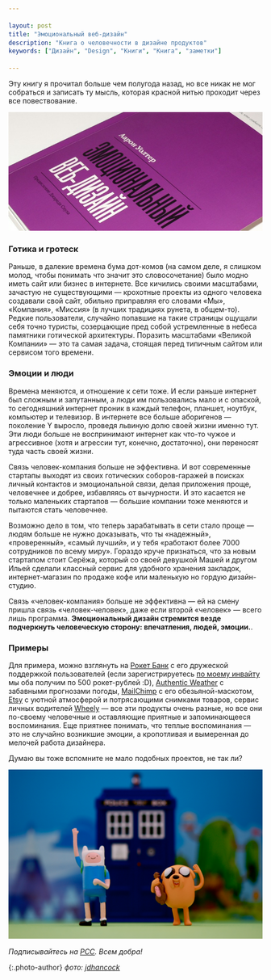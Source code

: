 ```yaml
---

layout: post
title: "Эмоциональный веб-дизайн"
description: "Книга о человечности в дизайне продуктов"
keywords: ["Дизайн", "Design", "Книги", "Книга", "заметки"]

---
```



Эту книгу я прочитал больше чем полугода назад, но все никак не мог собраться и записать ту мысль, которая красной нитью проходит через все повествование.

![Эмоциональный веб-дизайн](/assets/articles-assets/emotsionalnyi-web-design.jpg)

### Готика и гротеск

Раньше, в далекие времена бума дот-комов (на самом деле, я слишком молод, чтобы понимать что значит это словосочетание) было модно иметь сайт или бизнес в интернете. Все кичились своими масштабами, зачастую не существующими — крохотные проекты из одного человека создавали свой сайт, обильно приправляя его словами «Мы», «Компания», «Миссия» (в лучших традициях рунета, в общем-то). Редкие пользователи, случайно попавшие на такие страницы ощущали себя точно туристы, созерцающие пред собой устремленные в небеса памятники готической архитектуры. Поразить масштабами «Великой Компании» — это та самая задача, стоящая перед типичным сайтом или сервисом того времени.

### Эмоции и люди

Времена меняются, и отношение к сети  тоже. И если раньше интернет был сложным и запутанным, а люди им пользовались мало и с опаской, то сегодняшний интернет проник в каждый телефон, планшет, ноутбук, компьютер и телевизор. В интернете все больше аборигенов — поколение Y выросло, проведя львиную долю своей жизни именно тут. Эти люди больше не воспринимают интернет как что-то чужое и агрессивное (хотя и агрессии тут, конечно, достаточно), они переносят туда часть своей жизни.

Связь человек-компания больше не эффективна. И вот современные стартапы выходят из своих готических соборов-гаражей в поисках личный контактов и эмоциональной связи, делая приложения проще, человечнее и добрее, избавляясь от вычурности. И это касается не только маленьких стартапов — большие компании тоже меняются и пытаются стать человечнее. 

Возможно дело в том, что теперь зарабатывать в сети стало проще — людям больше не нужно доказывать, что ты «надежный», «проверенный», «самый лучший», и у тебя «работают более 7000 сотрудников по всему миру». Гораздо круче признаться, что за новым стартапом стоит Серёжа, который со своей девушкой Машей и другом Ильей сделали классный сервис для удобного хранения закладок, интернет-магазин по продаже кофе или маленькую но гордую дизайн-студию. 


Связь «человек-компания» больше не эффективна — ей на смену пришла связь «человек-человек», даже если второй «человек» — всего лишь программа. **Эмоциональный дизайн стремится везде подчеркнуть человеческую сторону: впечатления, людей, эмоции.**. 

### Примеры

Для примера, можно взглянуть на [Рокет Банк][1]  с его дружеской поддержкой пользователей (если зарегистрируетесь [по моему инвайту][2] мы оба получим по 500 рокет-рублей :D), [Authentic Weather][3] с забавными прогнозами погоды, [MailChimp][4] с его обезьяной-маскотом, [Etsy][5] с уютной атмосферой и потрясающими снимками товаров, сервис личных водителей [Wheely][6] — все эти продукты очень разные, но все они по-своему человечные и оставляющие приятные и запоминающееся воспоминания. Еще приятнее понимать, что теплые воспоминания — это не случайно возникшие эмоции, а кропотливая и вымеренная до мелочей работа дизайнера.

Думаю вы тоже вспомните не мало подобных проектов, не так ли?

![Эмоциональный веб-дизайн](/assets/articles-assets/footer/at-1.jpg)

_Подписывайтесь на [РСС](http://feeds.feedburner.com/anton-shuvalov/FJHar).
Всем добра!_

{:.photo-author}
_фото: [jdhancock](https://www.flickr.com/photos/jdhancock/)_



[1]: https://rocketbank.ru
[2]: https://rocketbank.ru/loves/anton.shuvalov
[3]: http://authenticweather.com/
[4]: http://mailchimp.com/
[5]: https://www.etsy.com/
[6]: https://wheely.com/